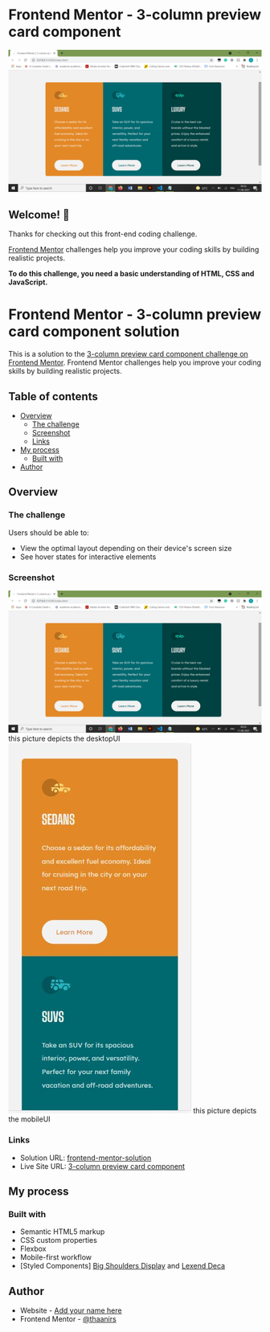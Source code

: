 # Frontend Mentor - 3-column preview card component

![Design preview for the 3-column preview card component coding challenge](./screenshots/desktopUI.png)

## Welcome! 👋

Thanks for checking out this front-end coding challenge.

[Frontend Mentor](https://www.frontendmentor.io) challenges help you improve your coding skills by building realistic projects.

**To do this challenge, you need a basic understanding of HTML, CSS and JavaScript.**

# Frontend Mentor - 3-column preview card component solution

This is a solution to the [3-column preview card component challenge on Frontend Mentor](https://www.frontendmentor.io/challenges/3column-preview-card-component-pH92eAR2-). Frontend Mentor challenges help you improve your coding skills by building realistic projects. 

## Table of contents

- [Overview](#overview)
  - [The challenge](#the-challenge)
  - [Screenshot](#screenshot)
  - [Links](#links)
- [My process](#my-process)
  - [Built with](#built-with)
- [Author](#author)




## Overview

### The challenge

Users should be able to:

- View the optimal layout depending on their device's screen size
- See hover states for interactive elements

### Screenshot

![DesktopUI](screenshots/desktopUI.png) this picture depicts the desktopUI
![mobileUI](screenshots/mobileUI.JPG) this picture depicts the mobileUI



### Links

- Solution URL: [frontend-mentor-solution](https://www.frontendmentor.io/solutions/semantic-html5-markup-css-custom-properties-flexbox-mobilefirst-hGqz2l7q3)
- Live Site URL: [3-column preview card component](https://thaanirs.github.io/3-column-preview-card-component/)

## My process

### Built with

- Semantic HTML5 markup
- CSS custom properties
- Flexbox
- Mobile-first workflow
- [Styled Components]  [Big Shoulders Display](https://fonts.google.com/specimen/Big+Shoulders+Display) and [Lexend Deca](https://fonts.google.com/specimen/Lexend+Deca)



## Author

- Website - [Add your name here](https://www.your-site.com)
- Frontend Mentor - [@thaanirs](https://www.frontendmentor.io/profile/thaanirs)


